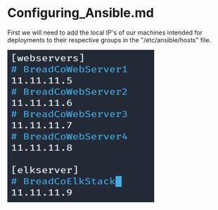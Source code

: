# Configuring_Ansible.md

First we will need to add the local IP's of our machines intended for deployments to their respective groups in the "/etc/ansible/hosts" file.

![](Images/Ansible/Snip_1.png)
